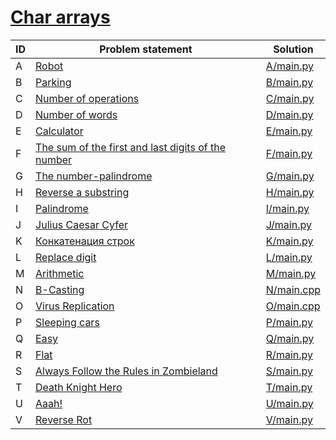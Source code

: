 # [Char arrays](https://www.e-olymp.com/en/contests/9716)



| ID | Problem statement                                                                              | Solution                 |
|----|------------------------------------------------------------------------------------------------|--------------------------|
| A  | [Robot](https://www.e-olymp.com/en/problems/87)                                                | [A/main.py](A/main.py)   |
| B  | [Parking](https://www.e-olymp.com/en/problems/504)                                             | [B/main.py](B/main.py)   |
| C  | [Number of operations](https://www.e-olymp.com/en/problems/901)                                | [C/main.py](C/main.py)   |
| D  | [Number of words](https://www.e-olymp.com/en/problems/909)                                     | [D/main.py](D/main.py)   |
| E  | [Calculator](https://www.e-olymp.com/ru/problems/1427)                                         | [E/main.py](E/main.py)   |
| F  | [The sum of the first and last digits of the number](https://www.e-olymp.com/en/problems/1606) | [F/main.py](F/main.py)   |
| G  | [The number-palindrome](https://www.e-olymp.com/en/problems/1608)                              | [G/main.py](G/main.py)   |
| H  | [Reverse a substring](https://www.e-olymp.com/en/problems/1611)                                | [H/main.py](H/main.py)   |
| I  | [Palindrome](https://www.e-olymp.com/en/problems/2162)                                         | [I/main.py](I/main.py)   |
| J  | [Julius Caesar Cyfer](https://www.e-olymp.com/en/problems/2164)                                | [J/main.py](J/main.py)   |
| K  | [Конкатенация строк](https://www.e-olymp.com/en/problems/2496)                                 | [K/main.py](K/main.py)   |
| L  | [Replace digit](https://www.e-olymp.com/en/problems/2611)                                      | [L/main.py](L/main.py)   |
| M  | [Arithmetic](https://www.e-olymp.com/en/problems/3255)                                         | [M/main.py](M/main.py)   |
| N  | [B-Casting](https://www.e-olymp.com/en/problems/5124)                                          | [N/main.cpp](N/main.cpp) |
| O  | [Virus Replication](https://www.e-olymp.com/en/problems/6253)                                  | [O/main.cpp](O/main.cpp) |
| P  | [Sleeping cars](https://www.e-olymp.com/en/problems/7326)                                      | [P/main.py](P/main.py)   |
| Q  | [Easy](https://www.e-olymp.com/en/problems/7440)                                               | [Q/main.py](Q/main.py)   |
| R  | [Flat](https://www.e-olymp.com/en/problems/2375)                                               | [R/main.py](R/main.py)   |
| S  | [Always Follow the Rules in Zombieland](https://www.e-olymp.com/en/problems/3364)              | [S/main.py](S/main.py)   |
| T  | [Death Knight Hero](https://www.e-olymp.com/en/problems/6022)                                  | [T/main.py](T/main.py)   |
| U  | [Aaah!](https://www.e-olymp.com/en/problems/6827)                                              | [U/main.py](U/main.py)   |
| V  | [Reverse Rot](https://www.e-olymp.com/en/problems/7735)                                        | [V/main.py](V/main.py)   |

